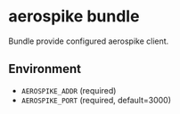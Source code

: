 # aerospike bundle

Bundle provide configured aerospike client.

## Environment

- `AEROSPIKE_ADDR` (required)
- `AEROSPIKE_PORT` (required, default=3000)
